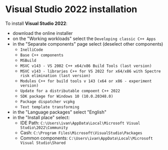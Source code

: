# Visual Studio 2022 installation

To install **Visual Studio 2022**:
  
- download the online installer  
- on the "Working workloads" select the `Developing classic C++ Apps`
- in the "Separate components" page select (deselect other components)
  - `InelliCode`
  - `Base C++ components`  
  - `MSBuild`  
  - `MSVC v143 - VS 2002 C++ x64/x86 Build Tools (last version)`  
  - `MSVC v143 - libraries C++ for VS 2022 for x64/x86 with Spectre risk elimination (last version)`  
  - `Modules C++ for build tools v 143 (x64 or x86 - experiment version)`  
  - `Update for a distributable compoent C++ 2022`
  - `SDK package for Windows 10 (10.0.20348.0)`
  - `Package dispatcher vcpkg`
  - `Text template transforming`
- in the "Language packages" select "English"  
- in the "Install place" select:
  - IDE Path: `C:\Users\ivan\AppData\Local\Microsoft Visual Studio\2022\Community`  
  - Cash: `C:\Program Files\Microsoft\VisualStudio\Packages`  
  - Common components: `C:\Users\ivan\AppData\Local\Microsoft Visual Studio\Shared`
